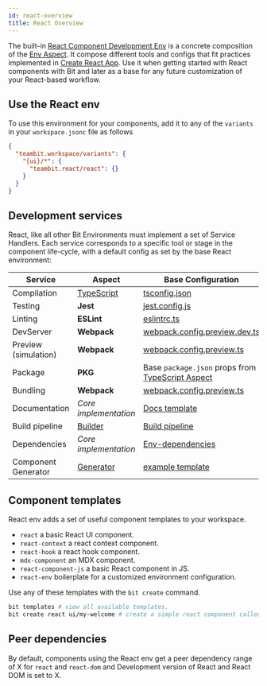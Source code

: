 ```yaml
---
id: react-overview
title: React Overview
---
```


The built-in [React Component Development Env](https://bit.dev/teambit/react/react) is a concrete composition of the [Env Aspect](https://bit.dev/teambit/envs/envs). It compose different tools and configs that fit practices implemented in [Create React App](https://create-react-app.dev). Use it when getting started with React components with Bit and later as a base for any future customization of your React-based workflow.

## Use the React env

To use this environment for your components, add it to any of the `variants` in your `workspace.jsonc` file as follows

```json title="workspace.jsonc"
{
  "teambit.workspace/variants": {
    "{ui}/*": {
      "teambit.react/react": {}
    }
  }
}
```

## Development services

React, like all other Bit Environments must implement a set of Service Handlers. Each service corresponds to a specific tool or stage in the component life-cycle, with a default config as set by the base React environment:

| Service              | Aspect                                                      | Base Configuration                                                                                                                 |
| -------------------- | ----------------------------------------------------------- | ---------------------------------------------------------------------------------------------------------------------------------- |
| Compilation          | [TypeScript](https://bit.dev/teambit/typescript/typescript) | [tsconfig.json](https://bit.dev/teambit/react/react/~code/typescript/tsconfig.json)                                                |
| Testing              | **Jest**                                                    | [jest.config.js](https://bit.dev/teambit/react/react/~code/jest/jest.config.js)                                                    |
| Linting              | **ESLint**                                                  | [eslintrc.ts](https://bit.dev/teambit/react/react/~code/eslint/eslintrc.ts)                                                        |
| DevServer            | **Webpack**                                                 | [webpack.config.preview.dev.ts](https://bit.dev/teambit/react/react/~code/webpack/webpack.config.preview.dev.ts)                   |
| Preview (simulation) | **Webpack**                                                 | [webpack.config.preview.ts](https://bit.dev/teambit/react/react/~code/webpack/webpack.config.preview.ts)                           |
| Package              | **PKG**                                                     | Base `package.json` props from [TypeScript Aspect](https://bit.dev/teambit/typescript/typescript/~code/typescript.main.runtime.ts) |
| Bundling             | **Webpack**                                                 | [webpack.config.preview.ts](https://bit.dev/teambit/react/react/~code/webpack/webpack.config.preview.ts)                           |
| Documentation        | _Core implementation_                                       | [Docs template](https://bit.dev/teambit/react/react/~code/docs/index.tsx)                                                          |
| Build pipeline       | [Builder](https://bit.dev/teambit/pipelines/builder)        | [Build pipeline](https://bit.dev/teambit/react/react/~code/react.env.ts)                                                           |
| Dependencies         | _Core implementation_                                       | [Env-dependencies](https://bit.dev/teambit/react/react/~code/react.env.ts)                                                         |
| Component Generator  | [Generator](https://bit.dev/teambit/generator/generator)    | [example template](https://bit.dev/teambit/react/react/~code/templates/react-component.ts)                                         |

## Component templates

React env adds a set of useful component templates to your workspace.

- `react` a basic React UI component.
- `react-context` a react context component.
- `react-hook` a react hook component.
- `mdx-component` an MDX component.
- `react-component-js` a basic React component in JS.
- `react-env` boilerplate for a customized environment configuration.

Use any of these templates with the `bit create` command.

```bash
bit templates # view all available templates.
bit create react ui/my-welcome # create a simple react component called `ui/my-welcome` 
```

## Peer dependencies

By default, components using the React env get a peer dependency range of X for `react` and `react-dom` and Development version of React and React DOM is set to X.


